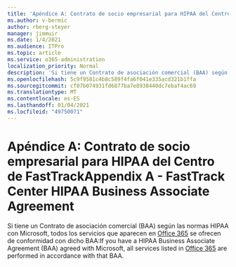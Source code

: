 ```yaml
---
title: 'Apéndice A: Contrato de socio empresarial para HIPAA del Centro de FastTrack'
ms.author: v-bermic
author: rberg-steyer
manager: jimmuir
ms.date: 1/4/2021
ms.audience: ITPro
ms.topic: article
ms.service: o365-administration
localization_priority: Normal
description: 'Si tiene un Contrato de asociación comercial (BAA) según las normas HIPAA con Microsoft para los servicios de FastTrack, todos los servicios que aparecen en FastTrack Center Benefit for Office 365 se incluyen en ese BAA excepto:'
ms.openlocfilehash: 5c9f9581c4b8c589f4fa6f041e335acd321b1ffa
ms.sourcegitcommit: cf07b074931fd6877ba7e8938440dc7ebaf4ac69
ms.translationtype: MT
ms.contentlocale: es-ES
ms.lasthandoff: 01/04/2021
ms.locfileid: "49750071"
---
```

# <a name="appendix-a---fasttrack-center-hipaa-business-associate-agreement"></a><span data-ttu-id="9f835-103">Apéndice A: Contrato de socio empresarial para HIPAA del Centro de FastTrack</span><span class="sxs-lookup"><span data-stu-id="9f835-103">Appendix A - FastTrack Center HIPAA Business Associate Agreement</span></span>

<span data-ttu-id="9f835-104">Si tiene un Contrato de asociación comercial (BAA) según las normas HIPAA con Microsoft, todos los servicios que aparecen en [Office 365](products-and-capabilities.md#office-365) se ofrecen de conformidad con dicho BAA:</span><span class="sxs-lookup"><span data-stu-id="9f835-104">If you have a HIPAA Business Associate Agreement (BAA) agreed with Microsoft, all services listed in [Office 365](products-and-capabilities.md#office-365) are performed in accordance with that BAA.</span></span>


